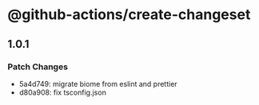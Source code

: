 # @github-actions/create-changeset

## 1.0.1

### Patch Changes

- 5a4d749: migrate biome from eslint and prettier
- d80a908: fix tsconfig.json
